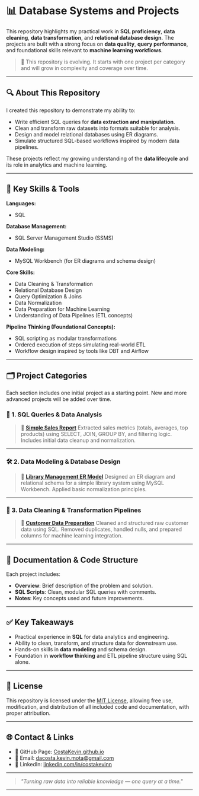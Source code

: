 # 📊 Database Systems and Projects

This repository highlights my practical work in **SQL proficiency**, **data cleaning**, **data transformation**, and **relational database design**. The projects are built with a strong focus on **data quality**, **query performance**, and foundational skills relevant to **machine learning workflows**.

> 🚧 This repository is evolving. It starts with one project per category and will grow in complexity and coverage over time.

---

## 🔍 About This Repository

I created this repository to demonstrate my ability to:

* Write efficient SQL queries for **data extraction and manipulation**.
* Clean and transform raw datasets into formats suitable for analysis.
* Design and model relational databases using ER diagrams.
* Simulate structured SQL-based workflows inspired by modern data pipelines.

These projects reflect my growing understanding of the **data lifecycle** and its role in analytics and machine learning.

---

## 💼 Key Skills & Tools

**Languages:**

* SQL

**Database Management:**

* SQL Server Management Studio (SSMS)

**Data Modeling:**

* MySQL Workbench (for ER diagrams and schema design)

**Core Skills:**

* Data Cleaning & Transformation
* Relational Database Design
* Query Optimization & Joins
* Data Normalization
* Data Preparation for Machine Learning
* Understanding of Data Pipelines (ETL concepts)

**Pipeline Thinking (Foundational Concepts):**

* SQL scripting as modular transformations
* Ordered execution of steps simulating real-world ETL
* Workflow design inspired by tools like DBT and Airflow

---

## 🗂️ Project Categories

Each section includes one initial project as a starting point. New and more advanced projects will be added over time.

### 📁 1. SQL Queries & Data Analysis

> 🔹 **[Simple Sales Report](link)**
> Extracted sales metrics (totals, averages, top products) using SELECT, JOIN, GROUP BY, and filtering logic.
> Includes initial data cleanup and normalization.

---

### 🛠️ 2. Data Modeling & Database Design

> 🔹 **[Library Management ER Model](link)**
> Designed an ER diagram and relational schema for a simple library system using MySQL Workbench.
> Applied basic normalization principles.

---

### 🔄 3. Data Cleaning & Transformation Pipelines

> 🔹 **[Customer Data Preparation](link)**
> Cleaned and structured raw customer data using SQL.
> Removed duplicates, handled nulls, and prepared columns for machine learning integration.

---

## 📘 Documentation & Code Structure

Each project includes:

* **Overview**: Brief description of the problem and solution.
* **SQL Scripts**: Clean, modular SQL queries with comments.
* **Notes**: Key concepts used and future improvements.

---

## ✅ Key Takeaways

* Practical experience in **SQL** for data analytics and engineering.
* Ability to clean, transform, and structure data for downstream use.
* Hands-on skills in **data modeling** and schema design.
* Foundation in **workflow thinking** and ETL pipeline structure using SQL alone.

---

## 📄 License

This repository is licensed under the [MIT License](LICENSE), allowing free use, modification, and distribution of all included code and documentation, with proper attribution.

---

## 🌐 Contact & Links

* 🔗 GitHub Page: [CostaKevin.github.io](https://CostaKevin.github.io)
* 📧 Email: [dacosta.kevin.mota@gmail.com](mailto:dacosta.kevin.mota@gmail.com)
* 💼 LinkedIn: [linkedin.com/in/costakevinn](https://linkedin.com/in/costakevinn)

---

> *"Turning raw data into reliable knowledge — one query at a time."*

---
